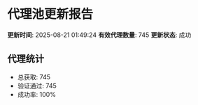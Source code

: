 # 代理池更新报告

**更新时间**: 2025-08-21 01:49:24
**有效代理数量**: 745
**更新状态**:  成功

## 代理统计
- 总获取: 745
- 验证通过: 745
- 成功率: 100%
